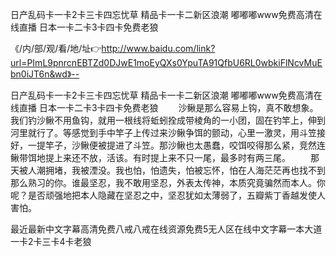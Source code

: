 日产乱码卡一卡2卡三卡四忘忧草
精品卡一卡二新区浪潮
嘟嘟嘟www免费高清在线直播
日本一卡二卡3卡四卡免费老狼


《/内/部/观/看/地/址👉http://www.baidu.com/link?url=PImL9pnrcnEBTZd0DJwE1moEyQXs0YpuTA91QfbU6RL0wbkiFlNcvMuEbn0iJT6n&wd》--

日产乱码卡一卡2卡三卡四忘忧草
精品卡一卡二新区浪潮
嘟嘟嘟www免费高清在线直播
日本一卡二卡3卡四卡免费老狼
　　沙鳅是那么容易上钩，真不敢想象。我们钓沙鳅不用鱼钩，就用一根线将蚯蚓拴成带棱角的一小团，固在钓竿上，伸到河里就行了。等感觉到手中竿子上传过来沙鳅争饵的颤动，心里一激灵，用斗笠接好，一提竿子，沙鳅便被提进了斗笠。那沙鳅也太愚蠢，咬饵咬得那么紧，竞然连鳅带饵地提上来还不放，活该。有时提上来不只一尾，最多时有两三尾。
　　那天被人潮拥堵，我被湮没。我也怕，怕遗失，怕被忘怀，怕在人海茫茫再也找不到那么熟习的你。谁最坚忍，我不敢用坚忍，外表太传神，本质究竟骗然而本人。你呢？是否顽强地把本人隐藏在坚忍之中，坚忍犹如太薄弱了，五瓣紫丁香越发使人害怕。





最近最新中文字幕高清免费八戒八戒在线资源免费5无人区在线中文字幕一本大道一卡2卡三卡4卡老狼
